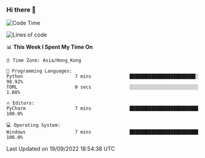 ### Hi there 👋

<!--
**RoiexLee/RoiexLee** is a ✨ _special_ ✨ repository because its `README.md` (this file) appears on your GitHub profile.

Here are some ideas to get you started:

- 🔭 I’m currently working on ...
- 🌱 I’m currently learning ...
- 👯 I’m looking to collaborate on ...
- 🤔 I’m looking for help with ...
- 💬 Ask me about ...
- 📫 How to reach me: ...
- 😄 Pronouns: ...
- ⚡ Fun fact: ...
-->

<!--START_SECTION:waka-->
![Code Time](http://img.shields.io/badge/Code%20Time-18%20hrs%2059%20mins-blue)

![Lines of code](https://img.shields.io/badge/From%20Hello%20World%20I%27ve%20Written-839%20lines%20of%20code-blue)

📊 **This Week I Spent My Time On** 

```text
⌚︎ Time Zone: Asia/Hong_Kong

💬 Programming Languages: 
Python                   7 mins              ████████████████████████░   98.92% 
TOML                     0 secs              ░░░░░░░░░░░░░░░░░░░░░░░░░   1.08%

🔥 Editors: 
PyCharm                  7 mins              █████████████████████████   100.0%

💻 Operating System: 
Windows                  7 mins              █████████████████████████   100.0%

```


 Last Updated on 19/09/2022 18:54:38 UTC
<!--END_SECTION:waka-->
